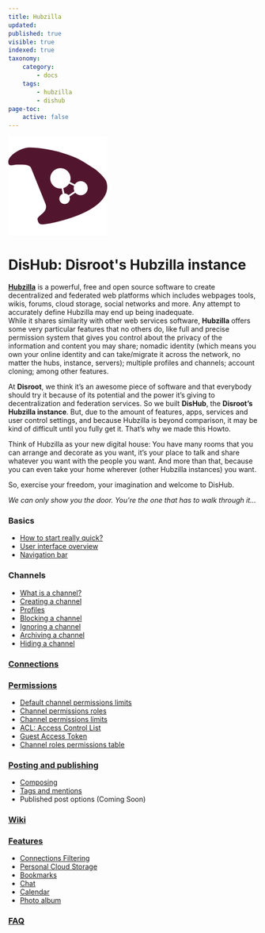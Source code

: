 ```yaml
---
title: Hubzilla
updated:
published: true
visible: true
indexed: true
taxonomy:
    category:
        - docs
    tags:
        - hubzilla
        - dishub
page-toc:
    active: false
---
```


![](en/hubzilla_disroot.png)

# DisHub: Disroot's Hubzilla instance

[**Hubzilla**](https://project.hubzilla.org/page/hubzilla/hubzilla-project) is a powerful, free and open source software to create decentralized and federated web platforms which includes webpages tools, wikis, forums, cloud storage, social networks and more. Any attempt to accurately define Hubzilla may end up being inadequate.<br>
While it shares similarity with other web services software, **Hubzilla** offers some very particular features that no others do, like full and precise permission system that gives you control about the privacy of the information and content you may share; nomadic identity (which means you own your online identity and can take/migrate it across the network, no matter the hubs, instance, servers); multiple profiles and channels; account cloning; among other features.

At **Disroot**, we think it’s an awesome piece of software and that everybody should try it because of its potential and the power it’s giving to decentralization and federation services. So we built **DisHub**, the **Disroot’s Hubzilla instance**. But, due to the amount of features, apps, services and user control settings, and because Hubzilla is beyond comparison, it may be kind of difficult until you fully get it. That’s why we made this Howto.

Think of Hubzilla as your new digital house: You have many rooms that you can arrange and decorate as you want, it’s your place to talk and share whatever you want with the people you want. And more than that, because you can even take your home wherever (other Hubzilla instances) you want.

So, exercise your freedom, your imagination and welcome to DisHub.

*We can only show you the door. You're the one that has to walk through it...*

### Basics
  - [How to start really quick?](basics)
  - [User interface overview](basics/user_interface)
  - [Navigation bar](basics/navigation_bar)

### Channels
  - [What is a channel?](channels)
  - [Creating a channel](channels/creation)
  - [Profiles](channels/profiles)
  - [Blocking a channel](channels/blocking)
  - [Ignoring a channel](channels/ignoring)
  - [Archiving a channel](channels/archiving)
  - [Hiding a channel](channels/hiding)

### [Connections](connections)

### [Permissions](permissions)
  - [Default channel permissions limits](permissions/default_channel_permissions-limits)
  - [Channel permissions roles](permissions/channel_permission_roles)
  - [Channel permissions limits](permissions/channel_permission_limits)
  - [ACL: Access Control List](permissions/acl)
  - [Guest Access Token](permissions/guest_access_tokens)
  - [Channel roles permissions table](permissions/channel_roles)

### [Posting and publishing](posting)
  - [Composing](posting/composing)
  - [Tags and mentions](posting/tags_and_mentions)
  - Published post options (Coming Soon)

### [Wiki](wiki)

### [Features](features)
  - [Connections Filtering](features/connection_filtering)
  - [Personal Cloud Storage](features/personal_cloud_storage)
  - [Bookmarks](features/bookmarks)
  - [Chat](features/chat)
  - [Calendar](features/calendar)
  - [Photo album](features/photo_album)

### [FAQ](faq)
